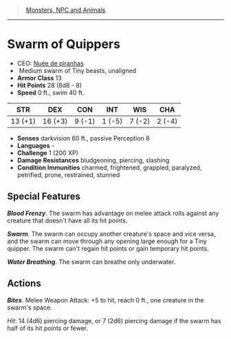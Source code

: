 ﻿---
!MonsterItem
Family: MonsterVO
Type: swarm of Tiny beasts
Size: Medium
Alignment: unaligned
ArmorClass: 13
HitPoints: 28 (8d8 - 8)
Speed: 0 ft., swim 40 ft.
Strength: 13 (+1)
Dexterity: 16 (+3)
Constitution: ' 9 (-1)'
Intelligence: ' 1 (-5)'
Wisdom: ' 7 (-2)'
Charisma: ' 2 (-4)'
ConditionImmunities: charmed, frightened, grappled, paralyzed, petrified, prone, restrained, stunned
DamageResistances: bludgeoning, piercing, slashing
Senses: darkvision 60 ft., passive Perception 8
Languages: '-'
Challenge: 1 (200 XP)
Id: monsters_vo.md#swarm-of-quippers
ParentLink: monsters_vo.md#monsters-npc-and-animals
Name: Swarm of Quippers
ParentName: Monsters, NPC and Animals
NameLevel: 1
AltName: '[Nuée de piranhas](hd_monsters_nuee_de_piranhas.md)'
Attributes:
  Name: Swarm of Quippers
  Markdown: >+
    # <!--Name-->Swarm of Quippers<!--/Name-->


    - CEO: <!--AltName-->[Nuée de piranhas](hd_monsters_nuee_de_piranhas.md)<!--/AltName-->

    -  <!--Size-->Medium<!--/Size--> <!--Type-->swarm of Tiny beasts<!--/Type-->, <!--Alignment-->unaligned<!--/Alignment-->

    - **Armor Class** <!--ArmorClass-->13<!--/ArmorClass-->

    - **Hit Points** <!--HitPoints-->28 (8d8 - 8)<!--/HitPoints-->

    - **Speed** <!--Speed-->0 ft., swim 40 ft.<!--/Speed-->


    |STR|DEX|CON|INT|WIS|CHA|

    |---|---|---|---|---|---|

    |<!--Strength-->13 (+1)<!--/Strength-->|<!--Dexterity-->16 (+3)<!--/Dexterity-->|<!--Constitution--> 9 (-1)<!--/Constitution-->|<!--Intelligence--> 1 (-5)<!--/Intelligence-->|<!--Wisdom--> 7 (-2)<!--/Wisdom-->|<!--Charisma--> 2 (-4)<!--/Charisma-->|


    - **Senses** <!--Senses-->darkvision 60 ft., passive Perception 8<!--/Senses-->

    - **Languages** <!--Languages-->-<!--/Languages-->

    - **Challenge** <!--Challenge-->1 (200 XP)<!--/Challenge-->

    - **Damage Resistances** <!--DamageResistances-->bludgeoning, piercing, slashing<!--/DamageResistances-->

    - **Condition Immunities** <!--ConditionImmunities-->charmed, frightened, grappled, paralyzed, petrified, prone, restrained, stunned<!--/ConditionImmunities-->


    ## Special Features


    **_Blood Frenzy_**. The swarm has advantage on melee attack rolls against any creature that doesn't have all its hit points.


    **_Swarm_**. The swarm can occupy another creature's space and vice versa, and the swarm can move through any opening large enough for a Tiny quipper. The swarm can't regain hit points or gain temporary hit points.


    **_Water Breathing_**. The swarm can breathe only underwater.


    ## Actions


    **_Bites_**. Melee Weapon Attack: +5 to hit, reach 0 ft., one creature in the swarm's space.


    _Hit_: 14 (4d6) piercing damage, or 7 (2d6) piercing damage if the swarm has half of its hit points or fewer.

  AltName: '[Nuée de piranhas](hd_monsters_nuee_de_piranhas.md)'
  Size: Medium
  Type: swarm of Tiny beasts
  Alignment: unaligned
  ArmorClass: 13
  HitPoints: 28 (8d8 - 8)
  Speed: 0 ft., swim 40 ft.
  Strength: 13 (+1)
  Dexterity: 16 (+3)
  Constitution: ' 9 (-1)'
  Intelligence: ' 1 (-5)'
  Wisdom: ' 7 (-2)'
  Charisma: ' 2 (-4)'
  Senses: darkvision 60 ft., passive Perception 8
  Languages: '-'
  Challenge: 1 (200 XP)
  DamageResistances: bludgeoning, piercing, slashing
  ConditionImmunities: charmed, frightened, grappled, paralyzed, petrified, prone, restrained, stunned
AttributesDictionary: >+
  Name: Swarm of Quippers

  Markdown: >+

    # <!--Name-->Swarm of Quippers<!--/Name-->





    - CEO: <!--AltName-->[Nuée de piranhas](hd_monsters_nuee_de_piranhas.md)<!--/AltName-->



    -  <!--Size-->Medium<!--/Size--> <!--Type-->swarm of Tiny beasts<!--/Type-->, <!--Alignment-->unaligned<!--/Alignment-->



    - **Armor Class** <!--ArmorClass-->13<!--/ArmorClass-->



    - **Hit Points** <!--HitPoints-->28 (8d8 - 8)<!--/HitPoints-->



    - **Speed** <!--Speed-->0 ft., swim 40 ft.<!--/Speed-->





    |STR|DEX|CON|INT|WIS|CHA|



    |---|---|---|---|---|---|



    |<!--Strength-->13 (+1)<!--/Strength-->|<!--Dexterity-->16 (+3)<!--/Dexterity-->|<!--Constitution--> 9 (-1)<!--/Constitution-->|<!--Intelligence--> 1 (-5)<!--/Intelligence-->|<!--Wisdom--> 7 (-2)<!--/Wisdom-->|<!--Charisma--> 2 (-4)<!--/Charisma-->|





    - **Senses** <!--Senses-->darkvision 60 ft., passive Perception 8<!--/Senses-->



    - **Languages** <!--Languages-->-<!--/Languages-->



    - **Challenge** <!--Challenge-->1 (200 XP)<!--/Challenge-->



    - **Damage Resistances** <!--DamageResistances-->bludgeoning, piercing, slashing<!--/DamageResistances-->



    - **Condition Immunities** <!--ConditionImmunities-->charmed, frightened, grappled, paralyzed, petrified, prone, restrained, stunned<!--/ConditionImmunities-->





    ## Special Features





    **_Blood Frenzy_**. The swarm has advantage on melee attack rolls against any creature that doesn't have all its hit points.





    **_Swarm_**. The swarm can occupy another creature's space and vice versa, and the swarm can move through any opening large enough for a Tiny quipper. The swarm can't regain hit points or gain temporary hit points.





    **_Water Breathing_**. The swarm can breathe only underwater.





    ## Actions





    **_Bites_**. Melee Weapon Attack: +5 to hit, reach 0 ft., one creature in the swarm's space.





    _Hit_: 14 (4d6) piercing damage, or 7 (2d6) piercing damage if the swarm has half of its hit points or fewer.



  AltName: '[Nuée de piranhas](hd_monsters_nuee_de_piranhas.md)'

  Size: Medium

  Type: swarm of Tiny beasts

  Alignment: unaligned

  ArmorClass: 13

  HitPoints: 28 (8d8 - 8)

  Speed: 0 ft., swim 40 ft.

  Strength: 13 (+1)

  Dexterity: 16 (+3)

  Constitution: ' 9 (-1)'

  Intelligence: ' 1 (-5)'

  Wisdom: ' 7 (-2)'

  Charisma: ' 2 (-4)'

  Senses: darkvision 60 ft., passive Perception 8

  Languages: '-'

  Challenge: 1 (200 XP)

  DamageResistances: bludgeoning, piercing, slashing

  ConditionImmunities: charmed, frightened, grappled, paralyzed, petrified, prone, restrained, stunned

---
> [Monsters, NPC and Animals](srd_monsters.md)

---

# Swarm of Quippers

- CEO: [Nuée de piranhas](hd_monsters_nuee_de_piranhas.md)
-  Medium swarm of Tiny beasts, unaligned
- **Armor Class** 13
- **Hit Points** 28 (8d8 - 8)
- **Speed** 0 ft., swim 40 ft.

|STR|DEX|CON|INT|WIS|CHA|
|---|---|---|---|---|---|
|13 (+1)|16 (+3)| 9 (-1)| 1 (-5)| 7 (-2)| 2 (-4)|

- **Senses** darkvision 60 ft., passive Perception 8
- **Languages** -
- **Challenge** 1 (200 XP)
- **Damage Resistances** bludgeoning, piercing, slashing
- **Condition Immunities** charmed, frightened, grappled, paralyzed, petrified, prone, restrained, stunned

## Special Features

**_Blood Frenzy_**. The swarm has advantage on melee attack rolls against any creature that doesn't have all its hit points.

**_Swarm_**. The swarm can occupy another creature's space and vice versa, and the swarm can move through any opening large enough for a Tiny quipper. The swarm can't regain hit points or gain temporary hit points.

**_Water Breathing_**. The swarm can breathe only underwater.

## Actions

**_Bites_**. Melee Weapon Attack: +5 to hit, reach 0 ft., one creature in the swarm's space.

_Hit_: 14 (4d6) piercing damage, or 7 (2d6) piercing damage if the swarm has half of its hit points or fewer.

